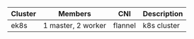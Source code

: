 Cluster | Members | CNI | Description
------- | ------- | --- | -----------
ek8s | 1 master, 2 worker | flannel | k8s cluster
